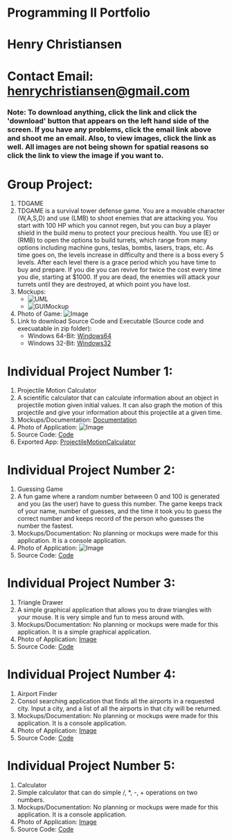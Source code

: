 # Programming II Portfolio
# Henry Christiansen
# Contact Email: <henrychristiansen@gmail.com>
### Note: To download anything, click the link and click the 'download' button that appears on the left hand side of the screen. If you have any problems, click the email link above and shoot me an email. Also, to view images, click the link as well. All images are not being shown for spatial reasons so click the link to view the image if you want to. 

# Group Project:
1. TDGAME
2. TDGAME is a survival tower defense game. You are a movable character (W,A,S,D) and use (LMB) to shoot enemies that are attacking you. You start with 100 HP which you cannot regen, but you can buy a player shield in the build menu to protect your precious health. You use (E) or (RMB) to open the options to build turrets, which range from many options including machine guns, teslas, bombs, lasers, traps, etc. As time goes on, the levels increase in difficulty and there is a boss every 5 levels. After each level there is a grace period which you have time to buy and prepare. If you die you can revive for twice the cost every time you die, starting at $1000. If you are dead, the enemies will attack your turrets until they are destroyed, at which point you have lost.
3. Mockups:
   * ![UML](https://github.com/HenryChristiansen/ProgrammingPortfolio/blob/main/ProjectsData/GroupProject/TDGame_UML_DOC.png)
   * ![GUIMockup](https://github.com/HenryChristiansen/ProgrammingPortfolio/blob/main/ProjectsData/GroupProject/GUIMockup.png)
4. Photo of Game: 
   ![Image](https://github.com/HenryChristiansen/ProgrammingPortfolio/blob/main/ProjectsData/GroupProject/GamePic.PNG)
5. Link to download Source Code and Executable (Source code and execuatable in zip folder): 
   * Windows 64-Bit: [Windows64](https://github.com/HenryChristiansen/ProgrammingPortfolio/blob/main/ProjectsData/GroupProject/Windows64.zip)
   * Windows 32-Bit: [Windows32](https://github.com/HenryChristiansen/ProgrammingPortfolio/blob/main/ProjectsData/GroupProject/Windows32.zip)

# Individual Project Number 1:
1. Projectile Motion Calculator
2. A scientific calculator that can calculate information about an object in projectile motion given initial values. It can also graph the motion of this projectile and give    your information about this projectile at a given time.
3. Mockups/Documentation: [Documentation](https://github.com/HenryChristiansen/ProgrammingPortfolio/blob/main/ProjectsData/IndividualOne/Criterion_B_Design.pdf)
4. Photo of Application: 
   ![Image](https://github.com/HenryChristiansen/ProgrammingPortfolio/blob/main/ProjectsData/IndividualOne/ImageTitle.png)
6. Source Code: [Code](https://github.com/HenryChristiansen/ProgrammingPortfolio/blob/main/ProjectsData/IndividualOne/SourceCode.zip)
7. Exported App: [ProjectileMotionCalculator](https://github.com/HenryChristiansen/ProgrammingPortfolio/blob/main/ProjectsData/IndividualOne/ProjectileMotionCalculator.jar)

# Individual Project Number 2:
1. Guessing Game
2. A fun game where a random number betweeen 0 and 100 is generated and you (as the user) have to guess this number. The game keeps track of your name, number of guesses, and the time it took you to guess the correct number and keeps record of the person who guesses the number the fastest.
3. Mockups/Documentation: No planning or mockups were made for this application. It is a console application.
4. Photo of Application:
   ![Image](https://github.com/HenryChristiansen/ProgrammingPortfolio/blob/main/ProjectsData/IndividualTwo/ProjectImage.PNG)
6. Source Code: [Code](https://github.com/HenryChristiansen/ProgrammingPortfolio/blob/main/ProjectsData/IndividualTwo/SourceCode.zip)

# Individual Project Number 3:
1. Triangle Drawer
2. A simple graphical application that allows you to draw triangles with your mouse. It is very simple and fun to mess around with.
3. Mockups/Documentation: No planning or mockups were made for this application. It is a simple graphical application.
4. Photo of Application: [Image](https://github.com/HenryChristiansen/ProgrammingPortfolio/blob/main/ProjectsData/IndividualThree/ProjectImage.PNG)
5. Source Code: [Code](https://github.com/HenryChristiansen/ProgrammingPortfolio/blob/main/ProjectsData/IndividualThree/SourceCode.zip)

# Individual Project Number 4:
1. Airport Finder
2. Consol searching application that finds all the airports in a requested city. Input a city, and a list of all the airports in that city will be returned.
3. Mockups/Documentation: No planning or mockups were made for this application. It is a console application.
4. Photo of Application: [Image](https://github.com/HenryChristiansen/ProgrammingPortfolio/blob/main/ProjectsData/IndividualFour/ProjectImage.PNG)
5. Source Code: [Code](https://github.com/HenryChristiansen/ProgrammingPortfolio/blob/main/ProjectsData/IndividualFour/SourceCode.zip)

# Individual Project Number 5:
1. Calculator
2. Simple calculator that can do simple /, *, -, + operations on two numbers. 
3. Mockups/Documentation: No planning or mockups were made for this application. It is a console application.
4. Photo of Application: [Image](https://github.com/HenryChristiansen/ProgrammingPortfolio/blob/main/ProjectsData/IndividualFive/ProjectImage.PNG)
5. Source Code: [Code](https://github.com/HenryChristiansen/ProgrammingPortfolio/blob/main/ProjectsData/IndividualFive/JavaCalculator.zip)

